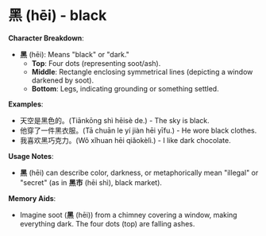 # **黑 (hēi) - black**

**Character Breakdown**:  
- **黑** (hēi): Means "black" or "dark."
  - **Top**: Four dots (representing soot/ash).
  - **Middle**: Rectangle enclosing symmetrical lines (depicting a window darkened by soot).
  - **Bottom**: Legs, indicating grounding or something settled.

**Examples**:  
- 天空是黑色的。(Tiānkōng shì hēisè de.) - The sky is black.  
- 他穿了一件黑衣服。(Tā chuān le yí jiàn hēi yīfu.) - He wore black clothes.  
- 我喜欢黑巧克力。(Wǒ xǐhuan hēi qiǎokèlì.) - I like dark chocolate.

**Usage Notes**:  
- **黑** (hēi) can describe color, darkness, or metaphorically mean "illegal" or "secret" (as in **黑市** (hēi shì), black market).

**Memory Aids**:  
- Imagine soot (**黑** (hēi)) from a chimney covering a window, making everything dark. The four dots (top) are falling ashes.